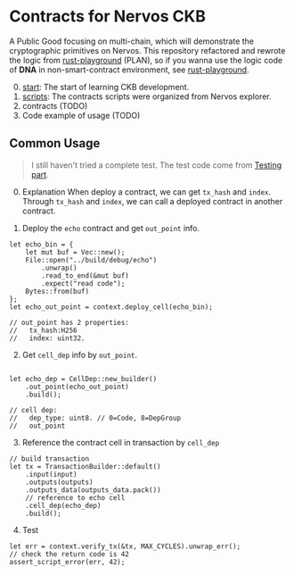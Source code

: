 # Contracts for Nervos CKB

A Public Good focusing on multi-chain, which will demonstrate the cryptographic primitives on Nervos. This repository refactored and rewrote the logic from [rust-playground](https://github.com/rune-box/rust-playground) (PLAN), so if you wanna use the logic code of **DNA** in non-smart-contract environment, see [rust-playground](https://github.com/rune-box/rust-playground).

0. [start](start.md): The start of learning CKB development.
1. [scripts](scripts.md): The contracts scripts were organized from Nervos explorer.
2. contracts (TODO)
3. Code example of usage (TODO)

## Common Usage
> I still haven't tried a complete test.
> The test code come from [Testing part](https://docs.nervos.org/docs/labs/capsule-exec/).

0. Explanation
When deploy a contract, we can get `tx_hash` and `index`.  
Through `tx_hash` and `index`, we can call a deployed contract in another contract.

1. Deploy the `echo` contract and get `out_point` info.
```
let echo_bin = {
    let mut buf = Vec::new();
    File::open("../build/debug/echo")
        .unwrap()
        .read_to_end(&mut buf)
        .expect("read code");
    Bytes::from(buf)
};
let echo_out_point = context.deploy_cell(echo_bin);

// out_point has 2 properties:
//   tx_hash:H256
//   index: uint32.
```
2. Get `cell_dep` info by `out_point`.
```

let echo_dep = CellDep::new_builder()
    .out_point(echo_out_point)
    .build();

// cell dep:
//   dep_type: uint8. // 0=Code, 8=DepGroup
//   out_point
```

3. Reference the contract cell in transaction by `cell_dep`
```
// build transaction
let tx = TransactionBuilder::default()
    .input(input)
    .outputs(outputs)
    .outputs_data(outputs_data.pack())
    // reference to echo cell
    .cell_dep(echo_dep)
    .build();

```

4. Test
```
let err = context.verify_tx(&tx, MAX_CYCLES).unwrap_err();
// check the return code is 42
assert_script_error(err, 42);
```

